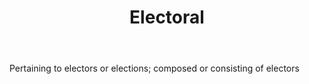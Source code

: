 ---
title: Electoral
letter: E
permalink: "/definitions/bld-electoral.html"
body: Pertaining to electors or elections; composed or consisting of electors
published_at: '2018-07-07'
source: Black's Law Dictionary 2nd Ed (1910)
layout: post
---